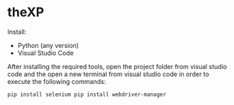 # theXP

Install:

- Python (any version)
- Visual Studio Code

After installing the required tools, open the project folder from visual studio code and the open a new terminal from visual studio code in order to execute the following commands:

``
pip install selenium
pip install webdriver-manager
``
